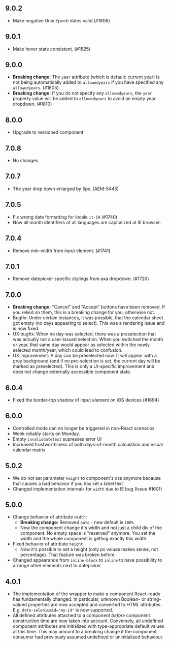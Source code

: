 ## 9.0.2

- Make negative Unix Epoch dates valid (#1806)

## 9.0.1

- Make hover state consistent. (#1825)

## 9.0.0

- **Breaking change:** The `year` attribute (which is default: current year) is not being automatically added to `allowedyears` if you have specified any `allowedyears`. (#1805)
- **Breaking change:** If you do not specify any `allowedyears`, the `year` property value will be added to `allowedyears` to avoid an empty year dropdown. (#1810)

## 8.0.0

- Upgrade to versioned component.

## 7.0.8

- No changes.

## 7.0.7

- The year drop down enlarged by 5px. (AEM-5445)

## 7.0.5

- Fix wrong date formatting for locale `it-CH` (#1740)
- Now all month identifiers of all languages are capitalized at IE browser.

## 7.0.4

- Remove min-width from input element. (#1741)

## 7.0.1

- Remove datepicker specific stylings from axa dropdown. (#1720)

## 7.0.0

- **Breaking change:** "Cancel" and "Accept" buttons have been removed. If you relied on them, this is a breaking change for you, otherwise not.
- Bugfix: Under certain instances, it was possible, that the calendar sheet got empty (no days appearing to select). This was a rendering issue and is now fixed.
- UX bugfix: When no day was selected, there was a preselection that was actually not a user-issued selection. When you switched the month or year, that same day would appear as selected within the newly selected month/year, which could lead to confusion.
- UX improvement: A day can be preselected now. It will appear with a grey background (and if no pre-selection is set, the current day will be marked as preselected). This is only a UI-specific improvement and does not change externally accessible component state.

## 6.0.4

- Fixed the border-top shadow of input element on iOS devices (#1694)

## 6.0.0

- Controlled mode can no longer be triggered in non-React scenarios.
- Week reliably starts on Monday.
- Empty `invaliddatetext` supresses error UI
- Increased trustworthiness of both days-of-month calculation and visual calendar matrix

## 5.0.2

- We do not set parameter `height` to component's css anymore because that causes a bad behavior if you has set a label text
- Changed implementation internals for `width` due to IE bug (Issue #1601)

## 5.0.0

- Change behavior of attribute `width`:
  - **Breaking change:** Removed `auto` - new default is `100%`
  - Now the component change it's width and not just a child div of the component. No empty space is "reserved" anymore. You set the width and the whole component is getting exactly this width.
- Fixed behavior of attribute `height`
  - Now it's possible to set a height (only px values makes sense, not percentage). That feature was broken before.
- Changed appearance from `inline-block` to `inline` to have possibility to arrange other elements next to datepicker

## 4.0.1

- The implementation of the wrapper to make a component React-ready has
  fundamentally changed. In particular, unknown Boolean- or
  string-valued properties are now accepted and converted to HTML
  attributes. E.g. `data-seleniumid="my-id"` is now supported.
- All defined attributes attached to a component _before_ component
  construction time are now taken into account. Conversely, all undefined
  component attributes are initialized with type-appropriate default
  values at this time. This may amount to a breaking change if the
  component consumer had previously assumed undefined or uninitialized
  behaviour.
